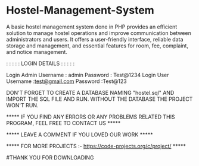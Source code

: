 # Hostel-Management-System
A basic hostel management system done in PHP provides an efficient solution to manage hostel operations and improve communication between administrators and users. It offers a user-friendly interface, reliable data storage and management, and essential features for room, fee, complaint, and notice management.


   : : : : : LOGIN DETAILS : : : : : 


Login Admin      Username : admin
                 Password :  Test@1234
Login User       Username :test@gmail.com
                 Password :Test@123



DON'T FORGET TO CREATE A DATABASE NAMING "hostel.sql" AND IMPORT THE SQL FILE AND RUN.
WITHOUT THE DATABASE THE PROJECT WON'T RUN.

***** IF YOU FIND ANY ERRORS OR ANY PROBLEMS RELATED THIS PROGRAM, FEEL FREE TO CONTACT US *****  


***** LEAVE A COMMENT IF YOU LOVED OUR WORK *****


***** FOR MORE PROJECTS :- https://code-projects.org/c/project/ *****



#THANK YOU FOR DOWNLOADING

